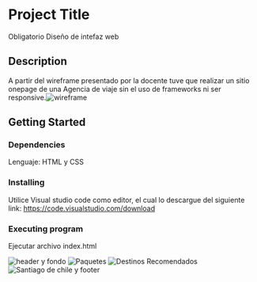 # Project Title
Obligatorio Diseño de intefaz web

## Description

A partir del wireframe presentado por la docente tuve que realizar un sitio onepage de una Agencia de viaje sin el uso de frameworks ni ser responsive.![wireframe](https://github.com/user-attachments/assets/ff6e81fc-17a0-4100-9436-572ad325aba8)


## Getting Started

### Dependencies

Lenguaje: HTML y CSS
### Installing

 Utilice Visual studio code como editor, el cual lo descargue del siguiente link: https://code.visualstudio.com/download
 

### Executing program

Ejecutar archivo index.html

![header y  fondo](https://github.com/user-attachments/assets/92b77e3b-e986-45b7-94ac-40e7e194478d)
![Paquetes](https://github.com/user-attachments/assets/b543355b-e4b4-478f-8e68-037d9067d012)
![Destinos Recomendados](https://github.com/user-attachments/assets/a0a6d1fa-fc12-489f-8f0b-73e42312dd65)
![Santiago de chile y footer](https://github.com/user-attachments/assets/7e551ce0-0f9f-44a9-9c8b-31faaa9ab718)



